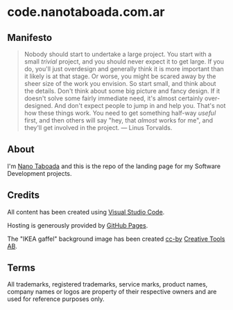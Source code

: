 # code.nanotaboada.com.ar

## Manifesto

> Nobody should start to undertake a large project. You start with a small _trivial_ project, and you should never expect it to get large. If you do, you'll just overdesign and generally think it is more important than it likely is at that stage. Or worse, you might be scared away by the sheer size of the work you envision. So start small, and think about the details. Don't think about some big picture and fancy design. If it doesn't solve some fairly immediate need, it's almost certainly over-designed. And don't expect people to jump in and help you. That's not how these things work. You need to get something half-way _useful_ first, and then others will say "hey, that _almost_ works for me", and they'll get involved in the project.
> — Linus Torvalds.

## About

I'm [Nano Taboada](http://nanotaboada.com.ar) and this is the repo of the landing page for my Software Development projects.

## Credits

All content has been created using [Visual Studio Code](https://code.visualstudio.com/).

Hosting is generously provided by [GitHub Pages](https://pages.github.com/).

The "IKEA gaffel" background image has been created [cc-by](https://creativecommons.org/licenses/by/2.0/) [Creative Tools AB](https://www.creativetools.se/).

## Terms

All trademarks, registered trademarks, service marks, product names, company names or logos are property of their respective owners and are used for reference purposes only.
